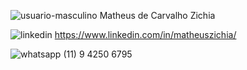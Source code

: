 ![usuario-masculino](https://user-images.githubusercontent.com/98542561/158425562-c06d75c7-6958-4cbc-afd8-b98ae2f64a14.png)  Matheus de Carvalho Zichia

![linkedin](https://user-images.githubusercontent.com/98542561/158423398-36227364-5dfe-4d28-acb2-d4edf707ce2f.png)  https://www.linkedin.com/in/matheuszichia/

![whatsapp](https://user-images.githubusercontent.com/98542561/158423550-fd1195f5-b19e-4082-97e3-7fb4fca6a232.png)  (11) 9 4250 6795

